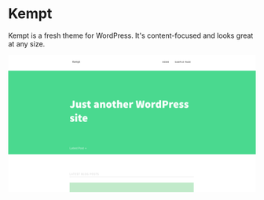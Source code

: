 # Kempt

Kempt is a fresh theme for WordPress. It's content-focused and looks great at any size.

![Kempt screenshot](./screenshot.png)
